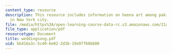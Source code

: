 ```yaml
---
content_type: resource
description: This resource includes information on heena art among pakistani women
  in New York city.
file: /media/https%3A/open-learning-course-data-rc.s3.amazonaws.com/21a-453-anthropology-of-the-middle-east-spring-2004/bb416a3c5c406e022d3b19e97768b680_weddingsong.pdf
file_type: application/pdf
resourcetype: Document
title: weddingsong.pdf
uid: bb416a3c-5c40-6e02-2d3b-19e97768b680
---
```


